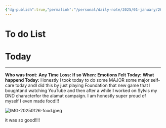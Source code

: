 ```yaml
---
{"dg-publish":true,"permalink":"/personal/daily-note/2025/01-january/2025-01-26/","tags":["Alter","DiDsplit","empty","happy","host","frontstuck","SelfCare","daily","20-25"]}
---
```


# To do List

# Today
---
**Who was front:** 
**Any Time Loss:**
	**If so When:**
**Emotions Felt Today:**
**What happend Today:**
Honestly I took today to do some MAJOR some major self-care today andI did this by just playing Foundation that new game that I boughtand watching YouTube and then after a while I worked on Sylvis my DND characterfor the alamat campaign. I am honestly super proud of myself I even made food!!! 

![IMG-20250126-food.jpeg](/img/user/Personal/Images/IMG-20250126-food.jpeg)

it was so good!!!! 